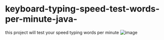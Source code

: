 # keyboard-typing-speed-test-words-per-minute-java-
this project will test your speed typing words per minute
![image](https://user-images.githubusercontent.com/83330641/167830552-cf71c796-aaf0-442b-9037-b2a7b1960961.png)
